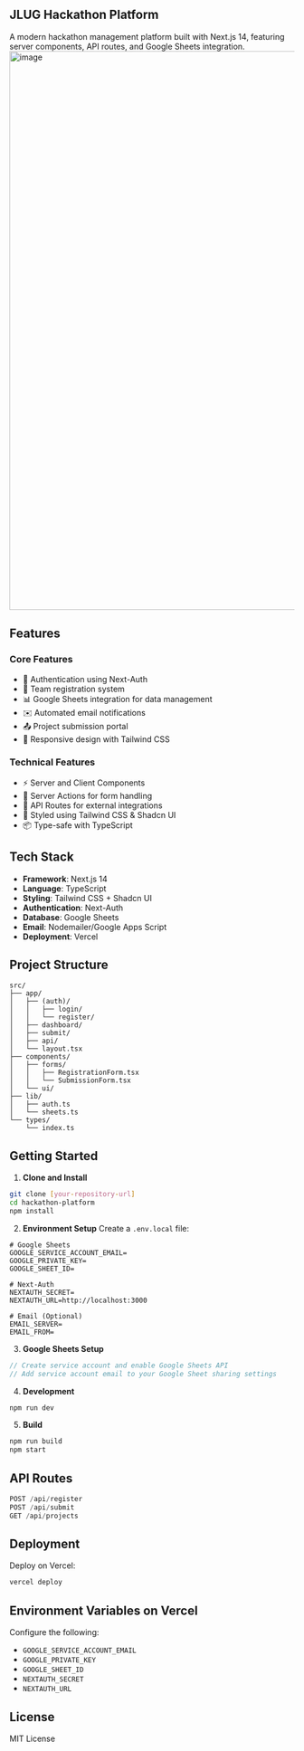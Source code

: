 ## JLUG Hackathon Platform

A modern hackathon management platform built with Next.js 14, featuring server components, API routes, and Google Sheets integration.
<img width="988" alt="image" src="https://github.com/user-attachments/assets/3452bf37-d18f-4245-b248-3f48c1b31c66" />
## Features

### Core Features
- 🔐 Authentication using Next-Auth
- 📝 Team registration system
- 📊 Google Sheets integration for data management
- ✉️ Automated email notifications
- 📤 Project submission portal
- 📱 Responsive design with Tailwind CSS

### Technical Features
- ⚡ Server and Client Components
- 🔄 Server Actions for form handling
- 📡 API Routes for external integrations
- 🎨 Styled using Tailwind CSS & Shadcn UI
- 📦 Type-safe with TypeScript

## Tech Stack

- **Framework**: Next.js 14
- **Language**: TypeScript
- **Styling**: Tailwind CSS + Shadcn UI
- **Authentication**: Next-Auth
- **Database**: Google Sheets
- **Email**: Nodemailer/Google Apps Script
- **Deployment**: Vercel

## Project Structure

```
src/
├── app/
│   ├── (auth)/
│   │   ├── login/
│   │   └── register/
│   ├── dashboard/
│   ├── submit/
│   ├── api/
│   └── layout.tsx
├── components/
│   ├── forms/
│   │   ├── RegistrationForm.tsx
│   │   └── SubmissionForm.tsx
│   └── ui/
├── lib/
│   ├── auth.ts
│   └── sheets.ts
└── types/
    └── index.ts
```

## Getting Started

1. **Clone and Install**
```bash
git clone [your-repository-url]
cd hackathon-platform
npm install
```

2. **Environment Setup**
Create a `.env.local` file:
```env
# Google Sheets
GOOGLE_SERVICE_ACCOUNT_EMAIL=
GOOGLE_PRIVATE_KEY=
GOOGLE_SHEET_ID=

# Next-Auth
NEXTAUTH_SECRET=
NEXTAUTH_URL=http://localhost:3000

# Email (Optional)
EMAIL_SERVER=
EMAIL_FROM=
```

3. **Google Sheets Setup**
```javascript
// Create service account and enable Google Sheets API
// Add service account email to your Google Sheet sharing settings
```

4. **Development**
```bash
npm run dev
```

5. **Build**
```bash
npm run build
npm start
```

## API Routes

```typescript
POST /api/register
POST /api/submit
GET /api/projects
```

## Deployment

Deploy on Vercel:

```bash
vercel deploy
```

## Environment Variables on Vercel

Configure the following:
- `GOOGLE_SERVICE_ACCOUNT_EMAIL`
- `GOOGLE_PRIVATE_KEY`
- `GOOGLE_SHEET_ID`
- `NEXTAUTH_SECRET`
- `NEXTAUTH_URL`

## License

MIT License


